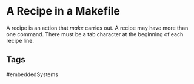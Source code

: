 # A Recipe in a Makefile

A recipe is an action that *make* carries out. A recipe may have more than one command. There must be a tab character at the beginning of each recipe line.

## Tags
#embeddedSystems
